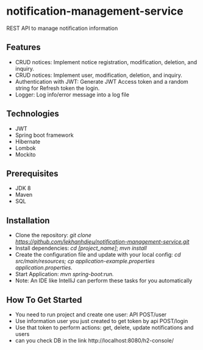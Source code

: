 # notification-management-service
REST API to manage notification information

## Features

- CRUD notices: Implement notice registration, modification, deletion, and inquiry.
- CRUD notices:  Implement user, modification, deletion, and inquiry.
- Authentication with JWT: Generate JWT Access token and a random string for Refresh token the login.
- Logger: Log info/error message into a log file

## Technologies
- JWT
- Spring boot framework
- Hibernate
- Lombok
- Mockito

## Prerequisites
- JDK 8
- Maven
- SQL

## Installation

- Clone the repository: 
  *git clone https://github.com/lekhanhdieu/notification-management-service.git*
- Install dependencies: 
   *cd [project_name]*; 
   *mvn install*
- Create the configuration file and update with your local config: 
  *cd src/main/resources; 
  cp application-example.properties application.properties.*
- Start Application: 
  *mvn spring-boot:run.*
- Note: An IDE like IntelliJ can perform these tasks for you automatically
## How To Get Started
- You need to run project and create one user: API POST/user
- Use information user you just created to get token by api POST/login
- Use that token to perform actions: get, delete, update notifications and users
- can you check DB in the link http://localhost:8080/h2-console/
